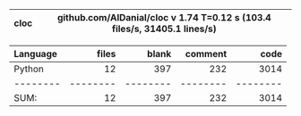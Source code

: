 cloc|github.com/AlDanial/cloc v 1.74  T=0.12 s (103.4 files/s, 31405.1 lines/s)
--- | ---

Language|files|blank|comment|code
:-------|-------:|-------:|-------:|-------:
Python|12|397|232|3014
--------|--------|--------|--------|--------
SUM:|12|397|232|3014
